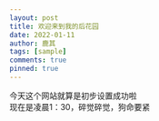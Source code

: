 ```yaml
---
layout: post
title: 欢迎来到我的后花园
date: 2022-01-11
author: 鹿其
tags: [sample]
comments: true
pinned: true
---
```

今天这个网站就算是初步设置成功啦  
现在是凌晨1：30，碎觉碎觉，狗命要紧